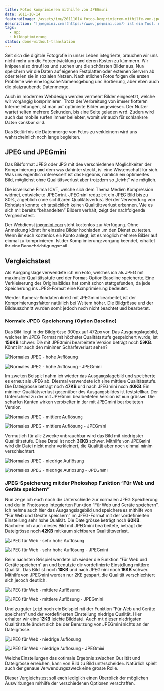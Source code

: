 ```yaml
---
title: Fotos komprimieren mithilfe von JPEGmini
date: 2011-10-14
featuredImage: /assets/img/20111014_fotos-komprimieren-mithilfe-von-jpegmini.jpg
description: "[jpegmini.com](https://www.jpegmini.com/) ist ein Tool, welches die Bildgrösse eines JPEG-Bildes drastisch und ohne sichtbaren Qualitätsverlust reduzieren kann."
tags:
  - app
  - bildoptimierung
status: done-without-translation
---
```

Seit sich die digitale Fotografie in unser Leben integrierte, brauchen wir uns nicht mehr um die Fotoentwicklung und deren Kosten zu kümmern. Wir knipsen also drauf los und suchen uns die schönsten Bilder aus. Nun speichern wir die Daten auf eigenen Festplatten oder externen Servern ab oder teilen sie in sozialen Netzen. Nach etlichen Fotos folgen die ersten Probleme wie eine logische Namensgebung und Sortierung, aber eben auch die platzraubende Datenmenge.

Auch im modernen Webdesign werden vermehrt Bilder eingesetzt, welche wir vorgängig komprimieren. Trotz der Verbreitung von immer flotteren Internetleitungen, ist man auf optimierte Bilder angewiesen. Der Nutzer wartet selten mehrere Sekunden, bis eine Seite geladen wird. Zudem wird auch das mobile surfen immer beliebter, womit wir auch für schlankere Daten dankbar sind.

Das Bedürfnis die Datenmenge von Fotos zu verkleinern wird uns wahrscheinlich noch lange begleiten.

## JPEG und JPEGmini

Das Bildformat JPEG oder JPG mit den verschiedenen Möglichkeiten der Komprimierung und dem was dahinter steckt, ist eine Wissenschaft für sich. Was uns eigentlich interessiert ist das Ergebnis, nämlich ein optimiertes Bild, möglichst ohne Qualitätsverlust aber trotzdem so „leicht“ wie möglich.

Die israelische Firma ICVT, welche sich dem Thema Medien Kompression widmet, entwickelte JPEGmini. JPEGmini reduziert ein JPEG Bild bis zu 80%, angeblich ohne sichtbaren Qualitätsverlust. Bei der Verwendung von Rohdaten konnte ich tatsächlich keinen Qualitätsverlust erkennen. Wie es sich mit bereits “behandelten” Bildern verhält, zeigt der nachfolgende Vergleichstest.

Der Webdienst [jpegmini.com](https://www.jpegmini.com/) steht kostenlos zur Verfügung. Ohne Anmeldung könnt ihr einzelne Bilder hochladen um den Dienst zu testen. Wenn ihr euch kostenlos ein Konto anlegt, ist es möglich mehrere Bilder auf einmal zu komprimieren. Ist der Komprimierungsvorgang beendet, erhaltet ihr eine Benachrichtigungsmail.

## Vergleichstest

Als Ausgangslage verwendete ich ein Foto, welches ich als JPEG mit maximaler Qualitätsstufe und der Format-Option Baseline speicherte. Eine Verkleinerung des Originalbildes hat somit schon stattgefunden, da jede Speicherung ins JPEG-Format eine Komprimierung bedeutet.

Werden Kamera-Rohdaten direkt mit JPEGmini bearbeitet, ist der Komprimierungsfaktor natürlich bei Weitem höher. Die Bildgrösse und der Bildausschnitt wurden somit jedoch noch nicht beachtet und bearbeitet.

### Normale JPEG-Speicherung (Option Baseline)

Das Bild liegt in der Bildgrösse 300px auf 472px vor. Das Ausgangslagebild, welches im JPEG-Format mit höchster Qualitätsstufe gespeichert wurde, ist **159KB** schwer. Die mit JPEGmini bearbeitete Version beträgt noch **59KB**. Könnt ihr auch den minimen Schärfeverlust sehen?

![Normales JPEG - hohe Auflösung](/assets/img/20111014_fotos-komprimieren-mithilfe-von-jpegmini_1.jpg "Normales JPEG - hohe Auflösung")

![Normales JPEG - hohe Auflösung - JPEGmini](/assets/img/20111014_fotos-komprimieren-mithilfe-von-jpegmini_2.jpg "Normales JPEG - hohe Auflösung - JPEGmini")

Im zweiten Beispiel nahm ich wieder das Ausgangslagebild und speicherte es erneut als JPEG ab. Diesmal verwendete ich eine mittlere Qualitätsstufe. Die Dateigrösse beträgt noch **47KB** und nach JPEGmini noch **40KB**. Ein minimer Qualitätsverlust gegenüber des Ausgangsbildes ist feststellbar. Der Unterschied zu der mit JPEGmini bearbeiteten Version ist nun grösser. Die scharfen Kanten wirken verpixelter in der mit JPEGmini bearbeiteten Version.

![Normales JPEG - mittlere Auflösung](/assets/img/20111014_fotos-komprimieren-mithilfe-von-jpegmini_3.jpg "Normales JPEG - mittlere Auflösung")

![Normales JPEG - mittlere Auflösung - JPEGmini](/assets/img/20111014_fotos-komprimieren-mithilfe-von-jpegmini_4.jpg "Normales JPEG - mittlere Auflösung - JPEGmini")

Vermutlich für alle Zwecke unbrauchbar wird das Bild mit niedrigster Qualitätsstufe. Diese Datei ist noch **30KB** schwer. Mithilfe von JPEGmini wird die Datei nicht mehr verkleinert, die Qualität aber noch einmal minim verschlechtert.

![Normales JPEG - niedrige Auflösung](/assets/img/20111014_fotos-komprimieren-mithilfe-von-jpegmini_5.jpg "Normales JPEG - niedrige Auflösung")

![Normales JPEG - niedrige Auflösung - JPEGmini](/assets/img/20111014_fotos-komprimieren-mithilfe-von-jpegmini_6.jpg "Normales JPEG - niedrige Auflösung - JPEGmini")

### JPEG-Speicherung mit der Photoshop Funktion “Für Web und Geräte speichern”

Nun zeige ich euch noch die Unterschiede zur normalen JPEG Speicherung und der in Photoshop integrierten Funktion “Für Web und Geräte speichern”. Ich nehme auch hier das Ausgangslagebild und speichere es mithilfe von “Für Web und Geräte speichern” im JPEG-Format mit der vordefinierten Einstellung sehr hohe Qualität. Die Dateigrösse beträgt noch **60KB**. Nachdem ich auch dieses Bild mit JPEGmini bearbeitete, beträgt die Dateigrösse noch **42KB** mit kaum sichtbaren Qualitätsverlust.

![JPEG für Web - sehr hohe Auflösung](/assets/img/20111014_fotos-komprimieren-mithilfe-von-jpegmini_7.jpg "JPEG für Web - sehr hohe Auflösung")

![JPEG für Web - sehr hohe Auflösung - JPEGmini](/assets/img/20111014_fotos-komprimieren-mithilfe-von-jpegmini_8.jpg "JPEG für Web - sehr hohe Auflösung - JPEGmini")

Beim nächsten Beispiel wendete ich wieder die Funktion “Für Web und Geräte speichern” an und benutzte die vordefinierte Einstellung mittlere Qualität. Das Bild ist noch **18KB** und nach JPEGmini noch **16KB** schwer. Mithilfe von JPEGmini werden nur 2KB gespart, die Qualität verschlechtert sich jedoch deutlich.

![JPEG für Web - mittlere Auflösung](/assets/img/20111014_fotos-komprimieren-mithilfe-von-jpegmini_9.jpg "JPEG für Web - mittlere Auflösung")

![JPEG für Web - mittlere Auflösung - JPEGmini](/assets/img/20111014_fotos-komprimieren-mithilfe-von-jpegmini_10.jpg "JPEG für Web - mittlere Auflösung - JPEGmini")

Und zu guter Letzt noch ein Beispiel mit der Funktion “Für Web und Geräte speichern” und der vordefinierten Einstellung niedrige Qualität. Hier erhalten wir eine **12KB** leichte Bilddatei. Auch mit dieser niedrigsten Qualitätstufe ändert sich bei der Benutzung von JPEGmini nichts an der Dateigrösse.

![JPEG für Web - niedrige Auflösung](/assets/img/20111014_fotos-komprimieren-mithilfe-von-jpegmini_11.jpg "JPEG für Web - niedrige Auflösung")

![JPEG für Web - niedrige Auflösung - JPEGmini](/assets/img/20111014_fotos-komprimieren-mithilfe-von-jpegmini_12.jpg "JPEG für Web - niedrige Auflösung - JPEGmini")

Welche Einstellungen das optimale Ergebnis zwischen Qualität und Dateigrösse erreichen, kann von Bild zu Bild unterscheiden. Natürlich spielt auch der genaue Verwendungszweck eine grosse Rolle.

Dieser Vergleichstest soll euch lediglich einen Überblick der möglichen Auswirkungen mithilfe der verschiedenen Optionen verschaffen.

